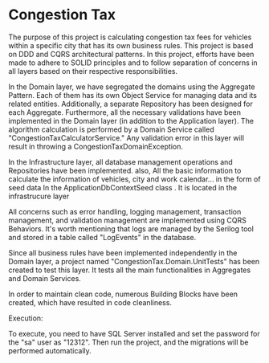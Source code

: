 # Congestion Tax
The purpose of this project is calculating congestion tax fees for vehicles within a specific city that has its own business rules.
This project is based on DDD  and CQRS architectural patterns.
In this project, efforts have been made to adhere to SOLID principles and to follow separation of concerns  in all layers based on their respective responsibilities.


In the Domain layer, we have segregated the domains using the Aggregate Pattern. Each of them has its own Object Service for managing data and its related entities. Additionally, a separate Repository has been designed for each Aggregate.
Furthermore, all the necessary validations have been implemented in the Domain layer (in addition to the Application layer). The algorithm calculation is performed by a Domain Service called "CongestionTaxCalculatorService." Any validation error in this layer will result in throwing a CongestionTaxDomainException.

In the Infrastructure layer, all database management operations and Repositories have been implemented.
also, All the basic information to calculate the information of vehicles, city and work calendar... in the form of seed data
In the ApplicationDbContextSeed class . It is located in the infrastrucure layer

All concerns such as error handling, logging management, transaction management, and validation management are implemented using CQRS Behaviors. It's worth mentioning that logs are managed by the Serilog tool and stored in a table called "LogEvents" in the database.

Since all business rules have been implemented independently in the Domain layer, a project named "CongestionTax.Domain.UnitTests" has been created to test this layer. It tests all the main functionalities in Aggregates and Domain Services.

 In order to maintain clean code, numerous Building Blocks have been created, which have resulted in code cleanliness.

Execution:

To execute, you need to have SQL Server installed and set the password for the "sa" user as "12312". Then run the project, and the migrations will be performed automatically.






